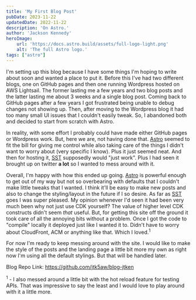 ```yaml
---
title: 'My First Blog Post'
pubDate: 2023-11-22
updatedDate: 2022-11-22
description: 'On Astro.'
author: 'Jackson Kennedy'
heroImage:
    url: 'https://docs.astro.build/assets/full-logo-light.png'
    alt: 'The full Astro logo.'
tags: ["astro"]
---
```


I'm setting up this blog because I have some things I'm hoping to write about soon and wanted a place to put it. Before this I've had two different blogs, one on GitHub pages and then one running Wordpress hosted on AWS Lightsail. The former lasting me a few years and two blog posts and the latter lasting me about 3 weeks and a single blog post. Coming back to GitHub pages after a few years I got frustrated being unable to debug changes not showing up. Then, after moving to the Wordpress blog it had too many small UI issues that I couldn't easily tweak. So, I abandoned both and decided to start from scratch with Astro. 

In reality, with some effort I probably could have made either GitHub pages or Wordpress work. But, here we are, not having done that. [Astro](https://astro.build/) seemed to fit the bill for giving me control while also taking care of the things I didn't want to worry about (very specific I know). Plus it just seemed neat. And then for hosting it, [SST](https://sst.dev/) supposedly would "just work". Plus I had seen it brought up on twitter **a lot** so I wanted to mess around with it. 

Overall, I'm happy with how this ended up going. [Astro](https://astro.build/) is powerful enough to get out of my way but not so overbearing with defaults that I couldn't make little tweaks that I wanted. I think it'll be easy to make new posts and also to change the styling/layout in the future if I so desire. As far as [SST](https://sst.dev/) goes I was super pleased. My opinion whenever I'd seen it had been very much been why not just use CDK yourself? The value of higher level CDK constructs didn't seem *that* useful. But, for getting this site off the ground it took care of all the annoying bits without a problem. Once I got the code to "compile" locally it deployed just like I wanted it to. Didn't have to worry about CloudFront, ACM or anything like that. Which I loved.<sup>1</sup>

For now I'm ready to keep messing around with the site. I would like to make the style of the posts and the landing page a little bit more my own as right now I'm using all the default stylings. But that will be handled later.

Blog Repo Link: https://github.com/jtk5aw/blog-jtken

<sup>1</sup> - I also messed around a little bit with the hot reload feature for testing APIs. That was impressive to say the least and I would love to play around with it a little more.
